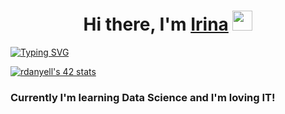 <h1 align="center">Hi there, I'm <a href="https://profile.intra.42.fr/users/rdanyell" target="_blank">Irina</a> 
<img src="https://github.com/blackcater/blackcater/raw/main/images/Hi.gif" height="32"/></h1>


[![Typing SVG](https://readme-typing-svg.demolab.com/?lines=Student+of+School+21+)](https://git.io/typing-svg)

[![rdanyell's 42 stats](https://badge42.vercel.app/api/v2/cl93xp22s00750glcssk3im7p/stats?cursusId=21&coalitionId=92)](https://github.com/JaeSeoKim/badge42)


### Currently I'm learning Data Science and I'm loving IT!
